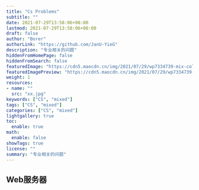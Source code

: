 ```yaml
---
title: "Cs Problems"
subtitle: ""
date: 2021-07-29T13:58:06+08:00
lastmod: 2021-07-29T13:58:06+08:00
draft: false
author: "Borer"
authorLink: "https://github.com/JanU-YieG"
description: "专业相关的问题"
hiddenFromHomePage: false
hiddenFromSearch: false
featuredImage: "https://cdn5.maocdn.cn/img/2021/07/29/wp7334739-mix-colours-wallpapers.jpg"
featuredImagePreview: "https://cdn5.maocdn.cn/img/2021/07/29/wp7334739-mix-colours-wallpapers.jpg"
weight: 1
resources:
- name: ""
  src: "xx.jpg"
keywords: ["CS", "mixed"]
tags: ["CS", "mixed"]
categories: ["CS", "mixed"]
lightgallery: true
toc:
  enable: true
math:
  enable: false
showTags: true
license: ""
summary: "专业相关的问题"
---
```


<!--more-->
## Web服务器
